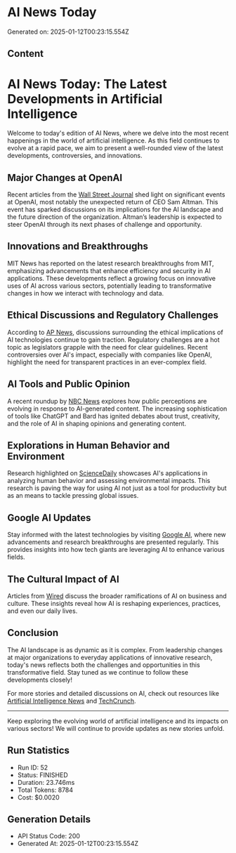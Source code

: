 # AI News Today
Generated on: 2025-01-12T00:23:15.554Z

## Content
# AI News Today: The Latest Developments in Artificial Intelligence

Welcome to today's edition of AI News, where we delve into the most recent happenings in the world of artificial intelligence. As this field continues to evolve at a rapid pace, we aim to present a well-rounded view of the latest developments, controversies, and innovations.

## Major Changes at OpenAI
Recent articles from the [Wall Street Journal](https://www.wsj.com/tech/ai) shed light on significant events at OpenAI, most notably the unexpected return of CEO Sam Altman. This event has sparked discussions on its implications for the AI landscape and the future direction of the organization. Altman’s leadership is expected to steer OpenAI through its next phases of challenge and opportunity.

## Innovations and Breakthroughs
MIT News has reported on the latest research breakthroughs from MIT, emphasizing advancements that enhance efficiency and security in AI applications. These developments reflect a growing focus on innovative uses of AI across various sectors, potentially leading to transformative changes in how we interact with technology and data.

## Ethical Discussions and Regulatory Challenges
According to [AP News](https://apnews.com/hub/artificial-intelligence), discussions surrounding the ethical implications of AI technologies continue to gain traction. Regulatory challenges are a hot topic as legislators grapple with the need for clear guidelines. Recent controversies over AI's impact, especially with companies like OpenAI, highlight the need for transparent practices in an ever-complex field.

## AI Tools and Public Opinion
A recent roundup by [NBC News](https://www.nbcnews.com/artificial-intelligence) explores how public perceptions are evolving in response to AI-generated content. The increasing sophistication of tools like ChatGPT and Bard has ignited debates about trust, creativity, and the role of AI in shaping opinions and generating content.

## Explorations in Human Behavior and Environment
Research highlighted on [ScienceDaily](https://www.sciencedaily.com/news/computers_math/artificial_intelligence/) showcases AI's applications in analyzing human behavior and assessing environmental impacts. This research is paving the way for using AI not just as a tool for productivity but as an means to tackle pressing global issues.

## Google AI Updates
Stay informed with the latest technologies by visiting [Google AI](https://ai.google/latest-news/), where new advancements and research breakthroughs are presented regularly. This provides insights into how tech giants are leveraging AI to enhance various fields.

## The Cultural Impact of AI
Articles from [Wired](https://www.wired.com/tag/artificial-intelligence/) discuss the broader ramifications of AI on business and culture. These insights reveal how AI is reshaping experiences, practices, and even our daily lives.

## Conclusion
The AI landscape is as dynamic as it is complex. From leadership changes at major organizations to everyday applications of innovative research, today's news reflects both the challenges and opportunities in this transformative field. Stay tuned as we continue to follow these developments closely!

For more stories and detailed discussions on AI, check out resources like [Artificial Intelligence News](https://www.artificialintelligence-news.com/) and [TechCrunch](https://techcrunch.com/category/artificial-intelligence/).

---

Keep exploring the evolving world of artificial intelligence and its impacts on various sectors! We will continue to provide updates as new stories unfold.

## Run Statistics
- Run ID: 52
- Status: FINISHED
- Duration: 23.746ms
- Total Tokens: 8784
- Cost: $0.0020

## Generation Details
- API Status Code: 200
- Generated At: 2025-01-12T00:23:15.554Z